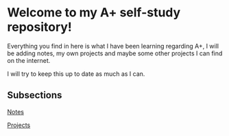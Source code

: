 <h1>Welcome to my A+ self-study repository!</h1>

Everything you find in here is what I have been learning regarding A+, I will be adding notes, my own projects and maybe some other projects I can find on the internet. 

I will try to keep this up to date as much as I can.

<h2>Subsections</h2>

[Notes](https://github.com/Kainzor/Self-study/tree/main/A%2B/Notes)


[Projects](https://github.com/Kainzor/Self-study/tree/main/A%2B/Projects)